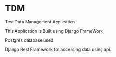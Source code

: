 # TDM
Test Data Management Application

This Application is Built using Django FrameWork

Postgres database used.

Django Rest Framework for accessing data using api.
